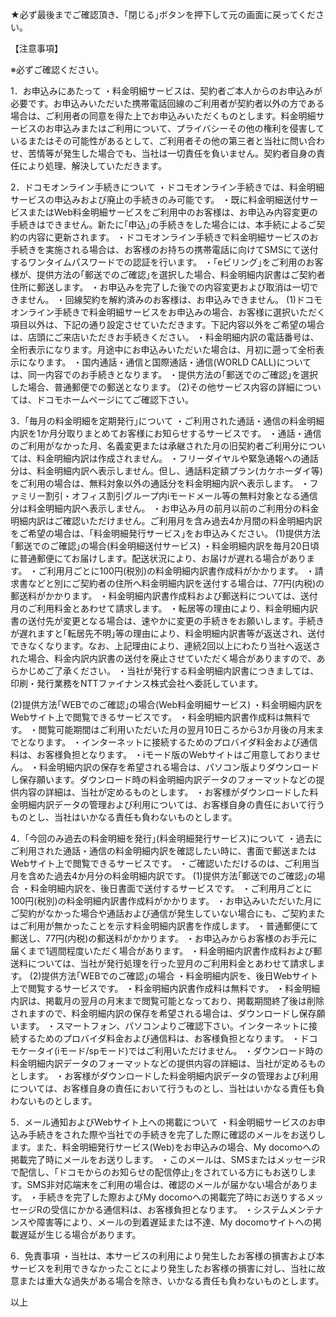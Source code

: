 ★必ず最後までご確認頂き、｢閉じる｣ボタンを押下して元の画面に戻ってください。


【注意事項】

※必ずご確認ください。

1．お申込みにあたって
・料金明細サービスは、契約者ご本人からのお申込みが必要です。お申込みいただいた携帯電話回線のご利用者が契約者以外の方である場合は、ご利用者の同意を得た上でお申込みいただくものとします。料金明細サービスのお申込みまたはご利用について、プライバシーその他の権利を侵害しているまたはその可能性があるとして、ご利用者その他の第三者と当社に問い合わせ、苦情等が発生した場合でも、当社は一切責任を負いません。契約者自身の責任により処理、解決していただきます。

2．ドコモオンライン手続きについて
・ドコモオンライン手続きでは、料金明細サービスの申込みおよび廃止の手続きのみ可能です。
・既に料金明細送付サービスまたはWeb料金明細サービスをご利用中のお客様は、お申込み内容変更の手続きはできません。新たに｢申込｣の手続きをした場合には、本手続によるご契約の内容に更新されます。
・ドコモオンライン手続きで料金明細サービスのお手続きを実施される場合は、お客様のお持ちの携帯電話に向けてSMSにて送付するワンタイムパスワードでの認証を行います。
・｢eビリング｣をご利用のお客様が、提供方法の｢郵送でのご確認｣を選択した場合、料金明細内訳書はご契約者住所に郵送します。
・お申込みを完了した後での内容変更および取消は一切できません。
・回線契約を解約済みのお客様は、お申込みできません。
(1)ドコモオンライン手続きで料金明細サービスをお申込みの場合、お客様に選択いただく項目以外は、下記の通り設定させていただきます。下記内容以外をご希望の場合は、店頭にご来店いただきお手続きください。
・料金明細内訳の電話番号は、全桁表示になります。月途中にお申込みいただいた場合は、月初に遡って全桁表示になります。
・国内通話・通信と国際通話・通信(WORLD CALL)については、同一内容でのお手続きとなります。
・提供方法の｢郵送でのご確認｣を選択した場合、普通郵便での郵送となります。
(2)その他サービス内容の詳細については、ドコモホームページにてご確認下さい。

3．｢毎月の料金明細を定期発行｣について
・ご利用された通話・通信の料金明細内訳を1か月分取りまとめてお客様にお知らせするサービスです。
・通話・通信のご利用がなかった月、名義変更または承継された月の旧契約者ご利用分については、料金明細内訳は作成されません。
・フリーダイヤルや緊急通報への通話分は、料金明細内訳へ表示しません。但し、通話料定額プラン(カケホーダイ等)をご利用の場合は、無料対象以外の通話分を料金明細内訳へ表示します。
・ファミリー割引・オフィス割引グループ内iモードメール等の無料対象となる通信分は料金明細内訳へ表示しません。
・お申込み月の前月以前のご利用分の料金明細内訳はご確認いただけません。ご利用月を含み過去4か月間の料金明細内訳をご希望の場合は、｢料金明細発行サービス｣をお申込みください。
(1)提供方法｢郵送でのご確認｣の場合(料金明細送付サービス)
・料金明細内訳を毎月20日頃に普通郵便にてお届けします。配送状況により、お届けが遅れる場合があります。
・ご利用月ごとに100円(税別)の料金明細内訳書作成料がかかります。
・請求書などと別にご契約者の住所へ料金明細内訳を送付する場合は、77円(内税)の郵送料がかかります。
・料金明細内訳書作成料および郵送料については、送付月のご利用料金とあわせて請求します。
・転居等の理由により、料金明細内訳書の送付先が変更となる場合は、速やかに変更の手続きをお願いします。手続きが遅れますと｢転居先不明｣等の理由により、料金明細内訳書等が返送され、送付できなくなります。なお、上記理由により、連続2回以上にわたり当社へ返送された場合、料金内訳内訳書の送付を廃止させていただく場合がありますので、あらかじめご了承ください。
・当社が発行する料金明細内訳書につきましては、印刷・発行業務をNTTファイナンス株式会社へ委託しています。

(2)提供方法｢WEBでのご確認｣の場合(Web料金明細サービス)
・料金明細内訳をWebサイト上で閲覧できるサービスです。
・料金明細内訳書作成料は無料です。
・閲覧可能期間はご利用いただいた月の翌月10日ころから3か月後の月末までとなります。
・インターネットに接続するためのプロバイダ料金および通信料は、お客様負担となります。
・iモード版のWebサイトはご用意しておりません。
・料金明細内訳の保存を希望される場合は、パソコン版よりダウンロードし保存願います。ダウンロード時の料金明細内訳データのフォーマットなどの提供内容の詳細は、当社が定めるものとします。
・お客様がダウンロードした料金明細内訳データの管理および利用については、お客様自身の責任において行うものとし、当社はいかなる責任も負わないものとします。

4．｢今回のみ過去の料金明細を発行｣(料金明細発行サービス)について
・過去にご利用された通話・通信の料金明細内訳を確認したい時に、書面で郵送またはWebサイト上で閲覧できるサービスです。
・ご確認いただけるのは、ご利用当月を含めた過去4か月分の料金明細内訳です。
(1)提供方法｢郵送でのご確認｣の場合
・料金明細内訳を、後日書面で送付するサービスです。
・ご利用月ごとに100円(税別)の料金明細内訳書作成料がかかります。
・お申込みいただいた月にご契約がなかった場合や通話および通信が発生していない場合にも、ご契約またはご利用が無かったことを示す料金明細内訳書を作成します。
・普通郵便にて郵送し、77円(内税)の郵送料がかかります。
・お申込みからお客様のお手元に届くまで1週間程度いただく場合があります。
・料金明細内訳書作成料および郵送料については、当社が発行処理を行った翌月のご利用料金とあわせて請求します。
(2)提供方法｢WEBでのご確認｣の場合
・料金明細内訳を、後日Webサイト上で閲覧するサービスです。
・料金明細内訳書作成料は無料です。
・料金明細内訳は、掲載月の翌月の月末まで閲覧可能となっており、掲載期間終了後は削除されますので、料金明細内訳の保存を希望される場合は、ダウンロードし保存願います。
・スマートフォン、パソコンよりご確認下さい。インターネットに接続するためのプロバイダ料金および通信料は、お客様負担となります。
・ドコモケータイ(iモード/spモード)ではご利用いただけません。
・ダウンロード時の料金明細内訳データのフォーマットなどの提供内容の詳細は、当社が定めるものとします。
・お客様がダウンロードした料金明細内訳データの管理および利用については、お客様自身の責任において行うものとし、当社はいかなる責任も負わないものとします。

5．メール通知およびWebサイト上への掲載について
・料金明細サービスのお申込み手続きをされた際や当社での手続きを完了した際に確認のメールをお送りします。また、料金明細発行サービス(Web)をお申込みの場合、My docomoへの掲載完了時にメールをお送りします。
・このメールは、SMSまたはメッセージRで配信し、｢ドコモからのお知らせの配信停止｣をされている方にもお送りします。SMS非対応端末をご利用の場合は、確認のメールが届かない場合があります。
・手続きを完了した際およびMy docomoへの掲載完了時にお送りするメッセージRの受信にかかる通信料は、お客様負担となります。
・システムメンテナンスや障害等により、メールの到着遅延または不達、My docomoサイトへの掲載遅延が生じる場合があります。

6．免責事項
・当社は、本サービスの利用により発生したお客様の損害および本サービスを利用できなかったことにより発生したお客様の損害に対し、当社に故意または重大な過失がある場合を除き、いかなる責任も負わないものとします。

以上


